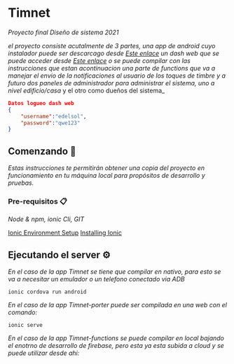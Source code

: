 # Timnet

_Proyecto final Diseño de sistema 2021_

_el proyecto consiste acutalmente de 3 partes, una app de android cuyo instalador puede ser descarcago desde [Este enlace](https://github.com/dds-frd-utn/Timnet/releases/tag/v0.0.1-alpha)
un dash web que se puede acceder desde [Este enlace](https://portero-timnet.web.app) o se puede compilar con las instrucciones que estan acontinuacion
una parte de functions que va a manejar el envio de la notificaciones al usuario de los toques de timbre
y a futuro dos paneles de administrador para administrar el sistema, uno a nivel edificio/casa_ y el otro como dueños del sistema_

```json
Datos logueo dash web
{
    "username":"edelsol",
    "password":"qwe123"
}
```
## Comenzando 🚀

_Estas instrucciones te permitirán obtener una copia del proyecto en funcionamiento en tu máquina local para propósitos de desarrollo y pruebas._

### Pre-requisitos 📋

_Node & npm, ionic Cli, GIT_

[Ionic Environment Setup](https://ionicframework.com/docs/intro/environment)
[Installing Ionic](https://ionicframework.com/docs/intro/cli)


## Ejecutando el server ⚙️

_En el caso de la app Timnet se tiene que compilar en nativo, para esto se va a necesitar un emulador o un telefono conectado via ADB_

```
ionic cordova run android
```
_En el caso de la app Timnet-porter puede ser compilada en una web con el comando:_

```
ionic serve
```

_En el caso de la app Timnet-functions se puede compilar en local bajando el enotrno de desarrollo de firebase, pero esta ya esta subida a cloud y se puede utilizar desde ahi:_


